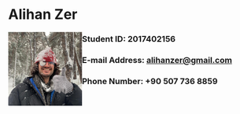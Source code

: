 # Alihan Zer

<img src="pp.jpg" alt="Alihan Zer" width="150" style="float: left"/>

### Student ID: 2017402156

### E-mail Address: alihanzer@gmail.com

### Phone Number: +90 507 736 8859
